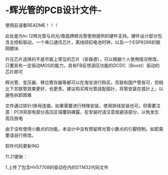 # -辉光管的PCB设计文件-
使用前请看README！！！

此处是为In-12辉光管与风光/南昌牌辉光管使用提供的硬件支持。硬件设计部分包含主控和驱动，一个串口通讯芯片，离线纽扣电池时钟，以及一个ESP8266的联网模块

升压芯片选择的不是市面上常见的芯片（安森德），可以根据个人使用情况修改。只要具有一定驱动MOS的能力，具有FB反馈调压功能的DCDC（Boost）驱动的芯片即可

辉光管、变压器、移位寄存器等都可以在淘宝进行购买。苏联和国产管皆可，但相比下苏联管效果更好，也更贵。建议购买辉光管适配插针，将管安装在插针上，以避免拆卸困难

文件通过排针/排母连接。如果需要进行特殊安装，使用排线安装也可。但需要注意：PCB背部有部分高压区域覆铜裸露，在安装时请注意规避该部分，以免发生高压放电

由于没有使用小数点的功能，本设计中没有预留辉光管小数点的引脚控制。如若需要请自行修改。

软件代码更新ING

11.21更新：

1.上传了包含HV57708的驱动在内的STM32代码文件
